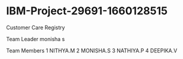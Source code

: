 # IBM-Project-29691-1660128515
Customer Care Registry


Team Leader
monisha s


Team Members
1 NITHYA.M
2 MONISHA.S
3 NATHIYA.P
4 DEEPIKA.V

